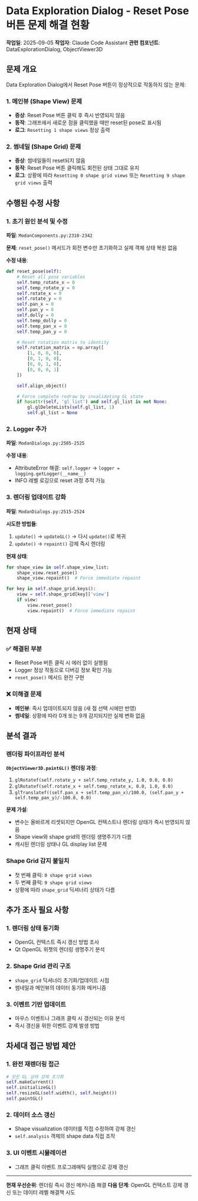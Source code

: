 # Data Exploration Dialog - Reset Pose 버튼 문제 해결 현황

**작업일**: 2025-09-05
**작업자**: Claude Code Assistant
**관련 컴포넌트**: DataExplorationDialog, ObjectViewer3D

## 문제 개요

Data Exploration Dialog에서 Reset Pose 버튼이 정상적으로 작동하지 않는 문제:

### 1. 메인뷰 (Shape View) 문제
- **증상**: Reset Pose 버튼 클릭 후 즉시 반영되지 않음
- **동작**: 그래프에서 새로운 점을 클릭했을 때만 reset된 pose로 표시됨
- **로그**: `Resetting 1 shape views` 정상 출력

### 2. 썸네일 (Shape Grid) 문제
- **증상**: 썸네일들이 reset되지 않음
- **동작**: Reset Pose 버튼 클릭해도 회전된 상태 그대로 유지
- **로그**: 상황에 따라 `Resetting 0 shape grid views` 또는 `Resetting 9 shape grid views` 출력

## 수행된 수정 사항

### 1. 초기 원인 분석 및 수정
**파일**: `ModanComponents.py:2310-2342`

**문제**: `reset_pose()` 메서드가 회전 변수만 초기화하고 실제 객체 상태 복원 없음

**수정 내용**:
```python
def reset_pose(self):
    # Reset all pose variables
    self.temp_rotate_x = 0
    self.temp_rotate_y = 0
    self.rotate_x = 0
    self.rotate_y = 0
    self.pan_x = 0
    self.pan_y = 0
    self.dolly = 0
    self.temp_dolly = 0
    self.temp_pan_x = 0
    self.temp_pan_y = 0

    # Reset rotation matrix to identity
    self.rotation_matrix = np.array([
        [1, 0, 0, 0],
        [0, 1, 0, 0],
        [0, 0, 1, 0],
        [0, 0, 0, 1]
    ])

    self.align_object()

    # Force complete redraw by invalidating GL state
    if hasattr(self, 'gl_list') and self.gl_list is not None:
        gl.glDeleteLists(self.gl_list, 1)
        self.gl_list = None
```

### 2. Logger 추가
**파일**: `ModanDialogs.py:2505-2525`

**수정 내용**:
- AttributeError 해결: `self.logger` → `logger = logging.getLogger(__name__)`
- INFO 레벨 로깅으로 reset 과정 추적 가능

### 3. 렌더링 업데이트 강화
**파일**: `ModanDialogs.py:2515-2524`

**시도한 방법들**:
1. `update()` → `updateGL()` → 다시 `update()`로 복귀
2. `update()` → `repaint()` 강제 즉시 렌더링

**현재 상태**:
```python
for shape_view in self.shape_view_list:
    shape_view.reset_pose()
    shape_view.repaint()  # Force immediate repaint

for key in self.shape_grid.keys():
    view = self.shape_grid[key]['view']
    if view:
        view.reset_pose()
        view.repaint()  # Force immediate repaint
```

## 현재 상태

### ✅ 해결된 부분
- Reset Pose 버튼 클릭 시 에러 없이 실행됨
- Logger 정상 작동으로 디버깅 정보 확인 가능
- `reset_pose()` 메서드 완전 구현

### ❌ 미해결 문제
- **메인뷰**: 즉시 업데이트되지 않음 (새 점 선택 시에만 반영)
- **썸네일**: 상황에 따라 0개 또는 9개 감지되지만 실제 변화 없음

## 분석 결과

### 렌더링 파이프라인 분석
**`ObjectViewer3D.paintGL()` 렌더링 과정**:
1. `glRotatef(self.rotate_y + self.temp_rotate_y, 1.0, 0.0, 0.0)`
2. `glRotatef(self.rotate_x + self.temp_rotate_x, 0.0, 1.0, 0.0)`
3. `glTranslatef((self.pan_x + self.temp_pan_x)/100.0, (self.pan_y + self.temp_pan_y)/-100.0, 0.0)`

**문제 가설**:
- 변수는 올바르게 리셋되지만 OpenGL 컨텍스트나 렌더링 상태가 즉시 반영되지 않음
- Shape view와 shape grid의 렌더링 생명주기가 다름
- 캐시된 렌더링 상태나 GL display list 문제

### Shape Grid 감지 불일치
- 첫 번째 클릭: `0 shape grid views`
- 두 번째 클릭: `9 shape grid views`
- 상황에 따라 `shape_grid` 딕셔너리 상태가 다름

## 추가 조사 필요 사항

### 1. 렌더링 상태 동기화
- OpenGL 컨텍스트 즉시 갱신 방법 조사
- Qt OpenGL 위젯의 렌더링 생명주기 분석

### 2. Shape Grid 관리 구조
- `shape_grid` 딕셔너리 초기화/업데이트 시점
- 썸네일과 메인뷰의 데이터 동기화 메커니즘

### 3. 이벤트 기반 업데이트
- 마우스 이벤트나 그래프 클릭 시 갱신되는 이유 분석
- 즉시 갱신을 위한 이벤트 강제 발생 방법

## 차세대 접근 방법 제안

### 1. 완전 재렌더링 접근
```python
# 모든 GL 상태 강제 초기화
self.makeCurrent()
self.initializeGL()
self.resizeGL(self.width(), self.height())
self.paintGL()
```

### 2. 데이터 소스 갱신
- Shape visualization 데이터를 직접 수정하여 강제 갱신
- `self.analysis` 객체의 shape data 직접 조작

### 3. UI 이벤트 시뮬레이션
- 그래프 클릭 이벤트 프로그래매틱 실행으로 강제 갱신

---

**현재 우선순위**: 렌더링 즉시 갱신 메커니즘 해결
**다음 단계**: OpenGL 컨텍스트 강제 갱신 또는 데이터 레벨 해결책 시도
